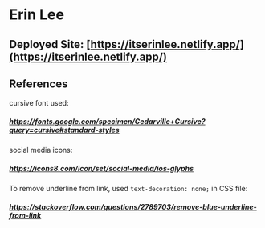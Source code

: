 # Erin Lee

## Deployed Site: [https://itserinlee.netlify.app/](https://itserinlee.netlify.app/)

## References

cursive font used:
##### https://fonts.google.com/specimen/Cedarville+Cursive?query=cursive#standard-styles

social media icons:
##### https://icons8.com/icon/set/social-media/ios-glyphs


To remove underline from link, used `text-decoration: none;` in CSS file:
##### https://stackoverflow.com/questions/2789703/remove-blue-underline-from-link
